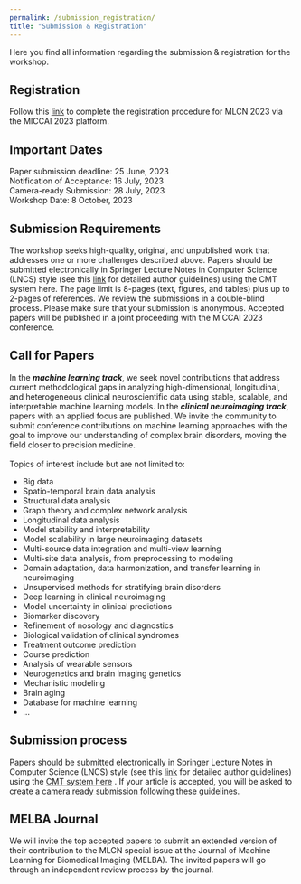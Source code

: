 ```yaml
---
permalink: /submission_registration/
title: "Submission & Registration"
---
```


Here you find all information regarding the submission & registration for the workshop.


## Registration

Follow this [link](https://conferences.miccai.org/2023/en/REGISTRATION.html) to complete the registration procedure for MLCN 2023 via the MICCAI 2023 platform.

## Important Dates

Paper submission deadline: 25 June, 2023
<br>
Notification of Acceptance: 16 July, 2023
<br>
Camera-ready Submission: 28 July, 2023
<br>
Workshop Date: 8 October, 2023
<br>

## Submission Requirements

The workshop seeks high-quality, original, and unpublished work that addresses one or more challenges described above. Papers should be submitted electronically in Springer Lecture Notes in Computer Science (LNCS) style (see this [link](https://conferences.miccai.org/2023/en/PAPER-SUBMISSION-AND-REBUTTAL-GUIDELINES.html#manuscriptpreparation) for detailed author guidelines) using the CMT system here. The page limit is 8-pages (text, figures, and tables) plus up to 2-pages of references. We review the submissions in a double-blind process. Please make sure that your submission is anonymous. Accepted papers will be published in a joint proceeding with the MICCAI 2023 conference.

## Call for Papers 

In the ***machine learning track***, we seek novel contributions that address current methodological gaps in analyzing high-dimensional, longitudinal, and heterogeneous clinical neuroscientific data using stable, scalable, and interpretable machine learning models. In the ***clinical neuroimaging track***, papers with an applied focus are published. We invite the community to submit conference contributions on machine learning approaches with the goal to improve our understanding of complex brain disorders, moving the field closer to precision medicine. 
<br>
<br>
Topics of interest include but are not limited to:
<br>
* Big data
* Spatio-temporal brain data analysis
* Structural data analysis
* Graph theory and complex network analysis
* Longitudinal data analysis
* Model stability and interpretability
* Model scalability in large neuroimaging datasets
* Multi-source data integration and multi-view learning
* Multi-site data analysis, from preprocessing to modeling
* Domain adaptation, data harmonization, and transfer learning in neuroimaging
* Unsupervised methods for stratifying brain disorders
* Deep learning in clinical neuroimaging
* Model uncertainty in clinical predictions
* Biomarker discovery 
* Refinement of nosology and diagnostics 
* Biological validation of clinical syndromes 
* Treatment outcome prediction 
* Course prediction 
* Analysis of wearable sensors
* Neurogenetics and brain imaging genetics
* Mechanistic modeling
* Brain aging
* Database for machine learning
* …


## Submission process

Papers should be submitted electronically in Springer Lecture Notes in Computer Science (LNCS) style (see this [link](https://conferences.miccai.org/2023/en/PAPER-SUBMISSION-AND-REBUTTAL-GUIDELINES.html#manuscriptpreparation) for detailed author guidelines) using the [CMT system here](https://cmt3.research.microsoft.com/MLCN2023) .
If your article is accepted, you will be asked to create a [camera ready submission following these guidelines](https://mlcnworkshop.github.io/camera_ready).

## MELBA Journal 
We will invite the top accepted papers to submit an extended version of their contribution to the MLCN special issue at the Journal of Machine Learning for Biomedical Imaging (MELBA). The invited papers will go through an independent review process by the journal.

